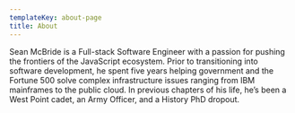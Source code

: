 ```yaml
---
templateKey: about-page
title: About
---
```

Sean McBride is a Full-stack Software Engineer with a passion for pushing the frontiers of the JavaScript ecosystem. Prior to transitioning into software development, he spent five years helping government and the Fortune 500 solve complex infrastructure issues ranging from IBM mainframes to the public cloud. In previous chapters of his life, he’s been a West Point cadet, an Army Officer, and a History PhD dropout.
